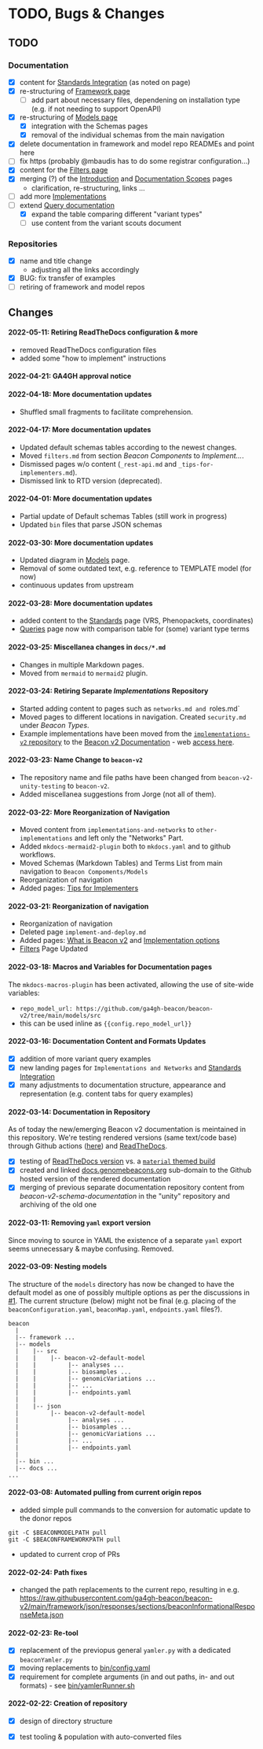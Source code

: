# TODO, Bugs & Changes

## TODO

### Documentation

<!-- When done => please check & move to some dated item in Changes below-->

* [x] content for [Standards Integration](formats-standards.md) (as noted on page)
* [x] re-structuring of [Framework page](framework.md)
    - [ ] add part about necessary files, dependening on installation type (e.g. if not needing to support OpenAPI)
* [x] re-structuring of [Models page](framework.md)
    - [x] integration with the Schemas pages
    - [x] removal of the individual schemas from the main navigation
* [x] delete documentation in framework and model repo READMEs and point here
* [ ] fix https (probably @mbaudis has to do some registrar configuration...)
* [x] content for the [Filters page](filters.md)
* [x] merging (?) of the [Introduction](index.md) and [Documentation Scopes](roles.md) pages
    - clarification, re-structuring, links ...
* [ ] add more [Implementations](other-implementations.md)
* [ ] extend [Query documentation](variant-queries.md)
    - [x] expand the table comparing different "variant types"
    - [ ] use content from the variant scouts document

### Repositories

* [x] name and title change
    - adjusting all the links accordingly
* [x] BUG: fix transfer of examples
* [ ] retiring of framework and model repos

## Changes

#### 2022-05-11: Retiring ReadTheDocs configuration & more

* removed ReadTheDocs configuration files
* added some "how to implement" instructions

#### 2022-04-21: GA4GH approval notice

#### 2022-04-18: More documentation updates

* Shuffled small fragments to facilitate comprehension.

#### 2022-04-17: More documentation updates

* Updated default schemas tables according to the newest changes.
* Moved `filters.md` from section _Beacon Components_ to _Implement..._.
* Dismissed pages w/o content (`_rest-api.md` and `_tips-for-implementers.md`).
* Dismissed link to RTD version (deprecated).

#### 2022-04-01: More documentation updates

* Partial update of Default schemas Tables (still work in progress)
* Updated `bin` files that parse JSON schemas

#### 2022-03-30: More documentation updates

* Updated diagram in [Models](models.md#Introduction) page.
* Removal of some outdated text, e.g. reference to TEMPLATE model (for now)
* continuous updates from upstream

#### 2022-03-28: More documentation updates

* added content to the [Standards](formats-standards.md) page (VRS, Phenopackets, coordinates)
* [Queries](variant-queries.md) page now with comparison table for (some) variant type terms

#### 2022-03-25: Miscellanea changes in `docs/*.md`

* Changes in multiple Markdown pages.
* Moved from `mermaid` to `mermaid2` plugin.

#### 2022-03-24: Retiring Separate _Implementations_ Repository

* Started adding content to pages such as `networks.md and `roles.md`
* Moved pages to different locations in navigation. Created `security.md` under *Beacon Types*.
* Example implementations have been moved from the [`implementations-v2` repository](https://github.com/ga4gh-beacon/implementations-v2) to the [Beacon v2 Documentation](https://github.com/ga4gh-beacon/beacon-v2/edit/main/docs/implementations/) - web [access here](https://docs.genomebeacons.org/other-implementations/).

#### 2022-03-23: Name Change to `beacon-v2`

* The repository name and file paths have been changed from `beacon-v2-unity-testing`
to `beacon-v2`.
* Added miscellanea suggestions from Jorge (not all of them).

#### 2022-03-22: More Reorganization of Navigation

* Moved content from `implementations-and-networks` to `other-implementations` and left only the "Networks" Part.
* Added `mkdocs-mermaid2-plugin` both to `mkdocs.yaml` and to github workflows.
* Moved Schemas (Markdown Tables) and Terms List from main navigation to `Beacon Compoments/Models`
* Reorganization of navigation
* Added pages: [Tips for Implementers](_tips-for-implementers.md)

#### 2022-03-21: Reorganization of navigation

* Reorganization of navigation
* Deleted page `implement-and-deploy.md`
* Added pages: [What is Beacon v2](what-is-beacon-v2.md) and [Implementation options](implementations-options.md)
* [Filters](filters.md) Page Updated

#### 2022-03-18: Macros and Variables for Documentation pages

The `mkdocs-macros-plugin` has been activated, allowing the use of site-wide variables:

* `repo_model_url: https://github.com/ga4gh-beacon/beacon-v2/tree/main/models/src`
* this can be used inline as `{{config.repo_model_url}}`

#### 2022-03-16: Documentation Content and Formats Updates

* [x] addition of more variant query examples
* [x] new landing pages for `Implementations and Networks` and [Standards Integration](formats-standards.md)
* [x] many adjustments to documentation structure, appearance and representation (e.g. content tabs for query examples)

#### 2022-03-14: Documentation in Repository

As of today the new/emerging Beacon v2 documentation is meintained in this repository. We're testing rendered versions (same text/code base) through Github actions ([here](https://beacon-project.io/beacon-v2/)) and [ReadTheDocs](https://beacon-v2-unity.readthedocs.io/en/latest/).

* [x] testing of [ReadTheDocs version](https://beacon-v2-unity.readthedocs.io/) vs. a [`material` themed build](https://beacon-project.io/beacon-v2/)
* [x] created and linked [docs.genomebeacons.org](http://docs.genomebeacons.org)
sub-domain to the Github hosted version of the rendered documentation
* [x] merging of previous separate documentation repository content from _beacon-v2-schema-documentation_
in the "unity" repository and archiving of the old one

#### 2022-03-11: Removing `yaml` export version

Since moving to source in YAML the existence of a separate `yaml` export seems unnecessary & maybe confusing. Removed.

#### 2022-03-09: Nesting models

The structure of the `models` directory has now be changed to have the default model as one of possibly multiple
options as per the discussions in [#1](https://github.com/ga4gh-beacon/beacon-v2/issues/1).
The current structure (below) might not be final (e.g. placing of the `beaconConfiguration.yaml`, `beaconMap.yaml`, `endpoints.yaml` files?).

```
beacon
  |
  |-- framework ...
  |-- models
  |    |-- src
  |    |    |-- beacon-v2-default-model
  |    |         |-- analyses ...
  |    |         |-- biosamples ...
  |    |         |-- genomicVariations ...
  |    |         |-- ...
  |    |         |-- endpoints.yaml
  |    |     
  |    |-- json
  |         |-- beacon-v2-default-model
  |              |-- analyses ...
  |              |-- biosamples ...
  |              |-- genomicVariations ...
  |              |-- ...
  |              |-- endpoints.yaml
  |
  |-- bin ...
  |-- docs ...               
...
```

#### 2022-03-08: Automated pulling from current origin repos

* added simple pull commands to the conversion for automatic update to the donor repos

```
git -C $BEACONMODELPATH pull
git -C $BEACONFRAMEWORKPATH pull
```

* updated to current crop of PRs

#### 2022-02-24: Path fixes

* changed the path replacements to the current repo, resulting in e.g. <https://raw.githubusercontent.com/ga4gh-beacon/beacon-v2/main/framework/json/responses/sections/beaconInformationalResponseMeta.json>

#### 2022-02-23: Re-tool

* [x] replacement of the previopus general `yamler.py` with a dedicated `beaconYamler.py`
* [x] moving replacements to [bin/config.yaml](https://github.com/ga4gh-beacon/beacon-v2/bin/config.yaml)
* [x] requirement for complete arguments (in and out paths, in- and out formats) - see [bin/yamlerRunner.sh](https://github.com/ga4gh-beacon/beacon-v2/bin/yamlerRunner.sh)

#### 2022-02-22: Creation of repository

* [x] design of directory structure
* [x] test tooling & population with auto-converted files


